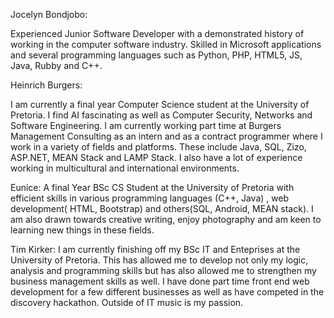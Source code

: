 Jocelyn Bondjobo: 

Experienced Junior Software Developer with a demonstrated history of working in the computer software industry. Skilled in Microsoft applications and several programming languages such as Python, PHP, HTML5, JS, Java, Rubby and C++.

Heinrich Burgers:

I am currently a final year Computer Science student at the University of Pretoria. I find AI fascinating as well as Computer Security, Networks and Software Engineering. I am currently working part time at Burgers Management Consulting as an intern and as a contract programmer where I work in a variety of fields and platforms. These include Java, SQL, Zizo, ASP.NET, MEAN Stack and LAMP Stack. I also have a lot of experience working in multicultural and international environments.


Eunice:
A final Year BSc CS Student at the University of Pretoria with efficient skills in various programming languages (C++, Java) , web development( HTML, Bootstrap) and others(SQL, Android, MEAN stack). I am also drawn towards creative writing, enjoy photography and am keen to learning new things in these fields.

Tim Kirker:
I am currently finishing off my BSc IT and Enteprises at the University of Pretoria. This has allowed me to 
develop not only my logic, analysis and programming skills but has also allowed me to strengthen my 
business management skills as well. I have done part time front end web development for a few different 
businesses as well as have competed in the discovery hackathon. Outside of IT music 
is my passion.
